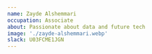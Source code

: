 ```yaml
---
name: Zayde Alshemmari
occupation: Associate
about: Passionate about data and future tech
image: './zayde-alshemmari.webp'
slack: U03FCME1JGN
---
```

